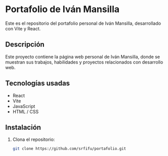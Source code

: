 # Portafolio de Iván Mansilla

Este es el repositorio del portafolio personal de Iván Mansilla, desarrollado con Vite y React.

## Descripción

Este proyecto contiene la página web personal de Iván Mansilla, donde se muestran sus trabajos, habilidades y proyectos relacionados con desarrollo web.

## Tecnologías usadas

- React
- Vite
- JavaScript
- HTML / CSS

## Instalación

1. Clona el repositorio:
   ```bash
   git clone https://github.com/srfifu/portafolio.git
